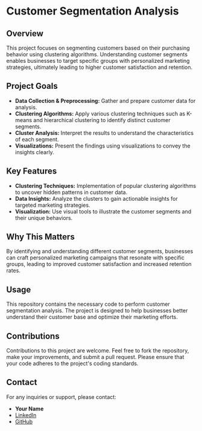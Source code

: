 # Customer Segmentation Analysis

## Overview
This project focuses on segmenting customers based on their purchasing behavior using clustering algorithms. Understanding customer segments enables businesses to target specific groups with personalized marketing strategies, ultimately leading to higher customer satisfaction and retention.

## Project Goals
- **Data Collection & Preprocessing:** Gather and prepare customer data for analysis.
- **Clustering Algorithms:** Apply various clustering techniques such as K-means and hierarchical clustering to identify distinct customer segments.
- **Cluster Analysis:** Interpret the results to understand the characteristics of each segment.
- **Visualizations:** Present the findings using visualizations to convey the insights clearly.

## Key Features
- **Clustering Techniques:** Implementation of popular clustering algorithms to uncover hidden patterns in customer data.
- **Data Insights:** Analyze the clusters to gain actionable insights for targeted marketing strategies.
- **Visualization:** Use visual tools to illustrate the customer segments and their unique behaviors.

## Why This Matters
By identifying and understanding different customer segments, businesses can craft personalized marketing campaigns that resonate with specific groups, leading to improved customer satisfaction and increased retention rates.

## Usage
This repository contains the necessary code to perform customer segmentation analysis. The project is designed to help businesses better understand their customer base and optimize their marketing efforts.

## Contributions

Contributions to this project are welcome. Feel free to fork the repository, make your improvements, and submit a pull request. Please ensure that your code adheres to the project's coding standards.

## Contact

For any inquiries or support, please contact:
- **Your Name**
- [LinkedIn](https://www.linkedin.com/in/nandini-asadi-8a4873241/)
- [GitHub](https://github.com/nandini-asadi)